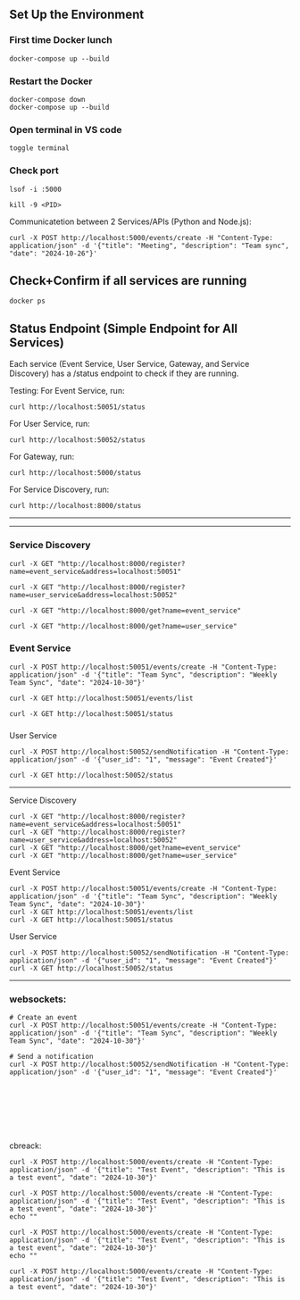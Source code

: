 ## Set Up the Environment
### First time Docker lunch
```
docker-compose up --build
```
### Restart the Docker
```
docker-compose down
docker-compose up --build
```
### Open terminal in VS code
```
toggle terminal
```
### Check port
```
lsof -i :5000
```
```
kill -9 <PID>
```

Communicatetion between 2 Services/APIs (Python and Node.js):
```
curl -X POST http://localhost:5000/events/create -H "Content-Type: application/json" -d '{"title": "Meeting", "description": "Team sync", "date": "2024-10-26"}'

```
## Check+Confirm if all services are running

```
docker ps
```

## Status Endpoint (Simple Endpoint for All Services)

Each service (Event Service, User Service, Gateway, and Service Discovery) has a /status endpoint to check if they are running.

Testing:
For Event Service, run:
```
curl http://localhost:50051/status
```
For User Service, run:
```
curl http://localhost:50052/status
```
For Gateway, run:
```
curl http://localhost:5000/status
```
For Service Discovery, run:
```
curl http://localhost:8000/status
```



---


---

### Service Discovery
```
curl -X GET "http://localhost:8000/register?name=event_service&address=localhost:50051"
```
```
curl -X GET "http://localhost:8000/register?name=user_service&address=localhost:50052"
```
```
curl -X GET "http://localhost:8000/get?name=event_service"
```
```
curl -X GET "http://localhost:8000/get?name=user_service"
```

### Event Service
```
curl -X POST http://localhost:50051/events/create -H "Content-Type: application/json" -d '{"title": "Team Sync", "description": "Weekly Team Sync", "date": "2024-10-30"}'
```
```
curl -X GET http://localhost:50051/events/list
```
```
curl -X GET http://localhost:50051/status
```

###
User Service
```
curl -X POST http://localhost:50052/sendNotification -H "Content-Type: application/json" -d '{"user_id": "1", "message": "Event Created"}'
```
```
curl -X GET http://localhost:50052/status
```




---
Service Discovery
```
curl -X GET "http://localhost:8000/register?name=event_service&address=localhost:50051"
curl -X GET "http://localhost:8000/register?name=user_service&address=localhost:50052"
curl -X GET "http://localhost:8000/get?name=event_service"
curl -X GET "http://localhost:8000/get?name=user_service"
```
Event Service
```
curl -X POST http://localhost:50051/events/create -H "Content-Type: application/json" -d '{"title": "Team Sync", "description": "Weekly Team Sync", "date": "2024-10-30"}'
curl -X GET http://localhost:50051/events/list
curl -X GET http://localhost:50051/status
```
User Service
```
curl -X POST http://localhost:50052/sendNotification -H "Content-Type: application/json" -d '{"user_id": "1", "message": "Event Created"}'
curl -X GET http://localhost:50052/status
```



---
### websockets:
```
# Create an event
curl -X POST http://localhost:50051/events/create -H "Content-Type: application/json" -d '{"title": "Team Sync", "description": "Weekly Team Sync", "date": "2024-10-30"}'

# Send a notification
curl -X POST http://localhost:50052/sendNotification -H "Content-Type: application/json" -d '{"user_id": "1", "message": "Event Created"}'
```

<br/><br/><br/><br/><br/><br/>
cbreack:
```
curl -X POST http://localhost:5000/events/create -H "Content-Type: application/json" -d '{"title": "Test Event", "description": "This is a test event", "date": "2024-10-30"}'
```


```
curl -X POST http://localhost:5000/events/create -H "Content-Type: application/json" -d '{"title": "Test Event", "description": "This is a test event", "date": "2024-10-30"}'
echo ""

curl -X POST http://localhost:5000/events/create -H "Content-Type: application/json" -d '{"title": "Test Event", "description": "This is a test event", "date": "2024-10-30"}'
echo ""

curl -X POST http://localhost:5000/events/create -H "Content-Type: application/json" -d '{"title": "Test Event", "description": "This is a test event", "date": "2024-10-30"}'
```
